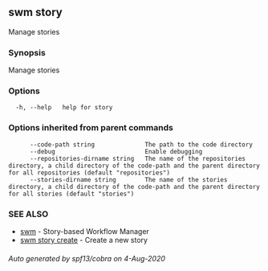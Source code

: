 ## swm story

Manage stories

### Synopsis

Manage stories

### Options

```
  -h, --help   help for story
```

### Options inherited from parent commands

```
      --code-path string              The path to the code directory
      --debug                         Enable debugging
      --repositories-dirname string   The name of the repositories directory, a child directory of the code-path and the parent directory for all repositories (default "repositories")
      --stories-dirname string        The name of the stories directory, a child directory of the code-path and the parent directory for all stories (default "stories")
```

### SEE ALSO

* [swm](swm.md)	 - Story-based Workflow Manager
* [swm story create](swm_story_create.md)	 - Create a new story

###### Auto generated by spf13/cobra on 4-Aug-2020

